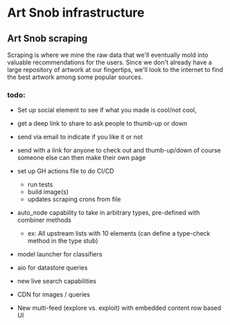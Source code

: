 # Art Snob infrastructure

## Art Snob scraping
Scraping is where we mine the raw data that we'll eventually mold into valuable recommendations for the users. Since 
we don't already have a large repository of artwork at our fingertips, we'll look to the internet to find the best
artwork among some popular sources.

### todo:

* Set up social element to see if what you made is cool/not cool,
* get a deep link to share to ask people to thumb-up or down

* send via email to indicate if you like it or not
* send with a link for anyone to check out and thumb-up/down of course someone else can then make their own page

* set up GH actions file to do CI/CD
    - run tests
    - build image(s)
    - updates scraping crons from file

* auto_node capability to take in arbitrary types, pre-defined with combiner methods 
    - ex: All upstream lists with 10 elements (can define a type-check method in the type stub)

* model launcher for classifiers

* aio for datastore queries

* new live search capabilities

* CDN for images / queries

* New multi-feed (explore vs. exploit) with embedded content row based UI

